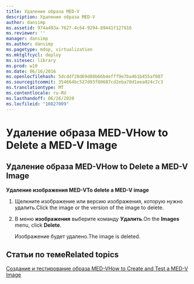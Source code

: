 ```yaml
---
title: Удаление образа MED-V
description: Удаление образа MED-V
author: dansimp
ms.assetid: 974a493a-7627-4c64-9294-89441f127916
ms.reviewer: ''
manager: dansimp
ms.author: dansimp
ms.pagetype: mdop, virtualization
ms.mktglfcycl: deploy
ms.sitesec: library
ms.prod: w10
ms.date: 06/16/2016
ms.openlocfilehash: 5dcddf28d69d80b66b4efff9e7ba461b455af087
ms.sourcegitcommit: 354664bc527d93f80687cd2eba70d1eea024c7c3
ms.translationtype: MT
ms.contentlocale: ru-RU
ms.lasthandoff: 06/26/2020
ms.locfileid: "10827009"
---
```

# <span data-ttu-id="a62ae-103">Удаление образа MED-V</span><span class="sxs-lookup"><span data-stu-id="a62ae-103">How to Delete a MED-V Image</span></span>


## <a href="" id="bkmk-deletinganimage"></a><span data-ttu-id="a62ae-104">Удаление образа MED-V</span><span class="sxs-lookup"><span data-stu-id="a62ae-104">How to Delete a MED-V Image</span></span>


**<span data-ttu-id="a62ae-105">Удаление изображения MED-V</span><span class="sxs-lookup"><span data-stu-id="a62ae-105">To delete a MED-V image</span></span>**

1.  <span data-ttu-id="a62ae-106">Щелкните изображение или версию изображения, которую нужно удалить.</span><span class="sxs-lookup"><span data-stu-id="a62ae-106">Click the image or the version of the image to delete.</span></span>

2.  <span data-ttu-id="a62ae-107">В меню **изображения** выберите команду **Удалить**.</span><span class="sxs-lookup"><span data-stu-id="a62ae-107">On the **Images** menu, click **Delete**.</span></span>

    <span data-ttu-id="a62ae-108">Изображение будет удалено.</span><span class="sxs-lookup"><span data-stu-id="a62ae-108">The image is deleted.</span></span>

## <span data-ttu-id="a62ae-109">Статьи по теме</span><span class="sxs-lookup"><span data-stu-id="a62ae-109">Related topics</span></span>


[<span data-ttu-id="a62ae-110">Создание и тестирование образа MED-V</span><span class="sxs-lookup"><span data-stu-id="a62ae-110">How to Create and Test a MED-V Image</span></span>](how-to-create-and-test-a-med-v-image.md)

 

 





